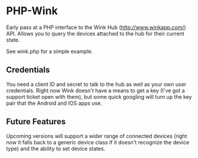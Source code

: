 PHP-Wink
========

Early pass at a PHP interface to the Wink Hub (http://www.winkapp.com/) API.
Allows you to query the devices attached to the hub for their current 
state.  

See wink.php for a simple example.  

Credentials
-----------

You need a client ID and secret to talk to the hub as well as your own user credentials.
Right now Wink doesn't have a means to get a key (I've got a support ticket
open with them), but some quick googling will turn up the key pair that the
Android and IOS apps use.

Future Features
---------------

Upcoming versions will support a wider range of connected devices (right
now it falls back to a generic device class if it doesn't recognize the
device type) and the ability to set device states.